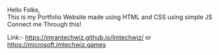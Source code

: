 Hello Folks,<br>
This is my Portfolio Website made using HTML and CSS using simple JS
Connect me Through this!

Link:- https://imrantechwiz.github.io/Imtechwiz/ 
                      or
        https://microsoft.imtechwiz.games
